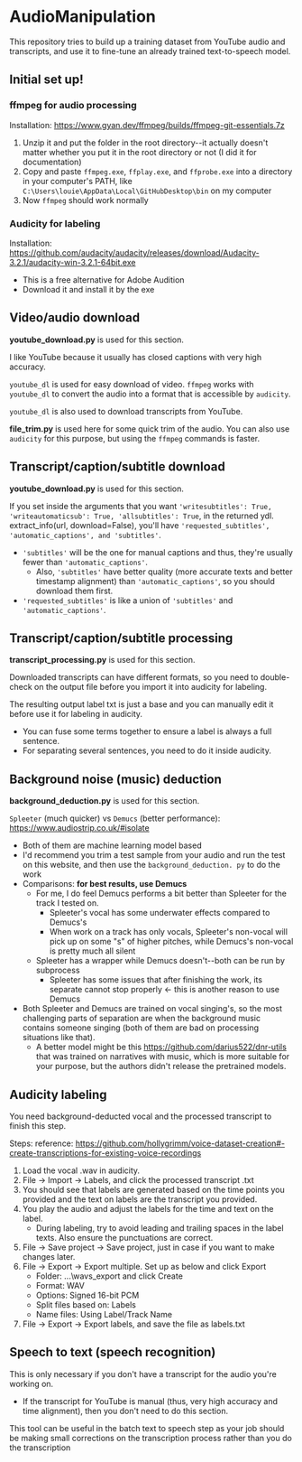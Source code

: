 # AudioManipulation
This repository tries to build up a training dataset from YouTube audio and 
transcripts, and use it to fine-tune an already trained text-to-speech 
model. 

## Initial set up!
### ffmpeg for audio processing
Installation: https://www.gyan.dev/ffmpeg/builds/ffmpeg-git-essentials.7z 
1. Unzip it and put the folder in the root directory--it actually doesn't 
   matter whether you put it in the root directory or not (I did it for 
   documentation)
2. Copy and paste `ffmpeg.exe`, `ffplay.exe`, and `ffprobe.exe` into a 
   directory in your computer's PATH, like 
   `C:\Users\louie\AppData\Local\GitHubDesktop\bin` 
   on my computer
3. Now `ffmpeg` should work normally 

### Audicity for labeling
Installation: https://github.com/audacity/audacity/releases/download/Audacity-3.2.1/audacity-win-3.2.1-64bit.exe 
* This is a free alternative for Adobe Audition 
* Download it and install it by the exe 

## Video/audio download 
**youtube_download.py** is used for this section. 

I like YouTube because it usually has closed captions with very high accuracy. 

`youtube_dl` is used for easy download of video. `ffmpeg` works with 
`youtube_dl` to convert the audio into a format that is accessible by 
`audicity`.

`youtube_dl` is also used to download transcripts from YouTube. 

**file_trim.py** is used here for some quick trim of the audio. You can 
also use `audicity` for this purpose, but using the `ffmpeg` commands is 
faster.

## Transcript/caption/subtitle download
**youtube_download.py** is used for this section. 

If you set inside the arguments that you want `'writesubtitles': True, 
'writeautomaticsub': True, 'allsubtitles': True`, in the returned ydl.
extract_info(url, download=False), you'll have `'requested_subtitles', 
'automatic_captions', and 'subtitles'`. 
* `'subtitles'` will be the one for manual captions and thus, they're usually
  fewer than `'automatic_captions'`.
  * Also, `'subtitles'` have better quality (more accurate texts and better 
    timestamp alignment) than `'automatic_captions'`, 
    so you 
    should download them first. 
* `'requested_subtitles'` is like a union of `'subtitles'` and 
  `'automatic_captions'`.

## Transcript/caption/subtitle processing
**transcript_processing.py** is used for this section. 

Downloaded transcripts can have different formats, so you need to double-check on the output file before you import it into audicity for labeling. 

The resulting output label txt is just a base and you can manually edit it 
before use it for labeling in audicity. 
* You can fuse some terms together to ensure a label is always a full 
  sentence. 
* For separating several sentences, you need to do it inside audicity. 

## Background noise (music) deduction 
**background_deduction.py** is used for this section. 

`Spleeter` (much quicker) vs `Demucs` (better performance): https://www.audiostrip.co.uk/#isolate 
* Both of them are machine learning model based 
* I'd recommend you trim a test sample from your audio 
  and run the test on this website, and then use the `background_deduction.
  py` to do the work
* Comparisons: **for best results, use Demucs** 
  * For me, I do feel Demucs performs a bit better than Spleeter for the 
  track I tested on.
    * Spleeter's vocal has some underwater effects compared to Demucs's
    * When work on a track has only vocals, Spleeter's non-vocal will pick 
      up on some "s" of higher pitches, while Demucs's non-vocal is pretty 
      much all silent
  * Spleeter has a wrapper while Demucs doesn't--both can be run by 
    subprocess 
    * Spleeter has some issues that after finishing the work, its separate 
      cannot stop properly <- this is another reason to use Demucs 
* Both Spleeter and Demucs are trained on vocal singing's, so the most 
challenging parts of separation are when the background music contains 
someone singing (both of them are bad on processing situations like that).  
  * A better model might be this https://github.com/darius522/dnr-utils that 
    was trained on narratives with music, which is more suitable for your 
    purpose, but the authors didn't release the pretrained models. 

## Audicity labeling
You need background-deducted vocal and the processed transcript to finish 
this step. 

Steps: reference: https://github.com/hollygrimm/voice-dataset-creation#-create-transcriptions-for-existing-voice-recordings
1. Load the vocal .wav in audicity. 
2. File -> Import -> Labels, and click the processed transcript .txt
3. You should see that labels are generated based on the time points you 
   provided and the text on labels are the transcript you provided. 
4. You play the audio and adjust the labels for the time and text on the 
   label. 
   * During labeling, try to avoid leading and trailing spaces in the label 
     texts. Also ensure the punctuations are correct.  
5. File -> Save project -> Save project, just in case if you want to make 
   changes later. 
6. File -> Export -> Export multiple. Set up as below and click Export 
   * Folder: ...\wavs_export and click Create
   * Format: WAV
   * Options: Signed 16-bit PCM
   * Split files based on: Labels
   * Name files: Using Label/Track Name
7. File -> Export -> Export labels, and save the file as labels.txt

## Speech to text (speech recognition)
This is only necessary if you don't have a transcript for the audio you're 
working on. 
* If the transcript for YouTube is manual (thus, very high accuracy and 
  time alignment), then you don't need to do this section.

This tool can be useful in the batch text to speech step as your job should 
be making small corrections on the transcription process rather than you do 
the transcription 